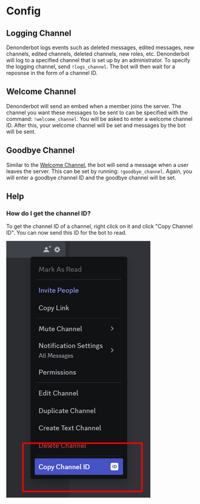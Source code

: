 # Config

## Logging Channel

Denonderbot logs events such as deleted messages, edited messages, new channels, edited channels, deleted channels, new roles, etc. Denonderbot will log to a specified channel that is set up by an administrator. To specify the logging channel, send `!logs_channel`. The bot will then wait for a reposnse in the form of a channel ID.


## Welcome Channel

Denonderbot will send an embed when a member joins the server. The channel you want these messages to be sent to can be specified with the command: `!welcome_channel`. You will be asked to enter a welcome channel ID. After this, your welcome channel will be set and messages by the bot will be sent.

## Goodbye Channel

Similar to the [Welcome Channel](config?id=welcome-channel), the bot will send a message when a user leaves the server. This can be set by running: `!goodbye_channel`. Again, you will enter a goodbye channel ID and the goodbye channel will be set.

## Help

### How do I get the channel ID?

To get the channel ID of a channel, right click on it and click "Copy Channel ID". You can now send this ID for the bot to read.

![Copy Channel ID](images\copy-channel-id.png) 
